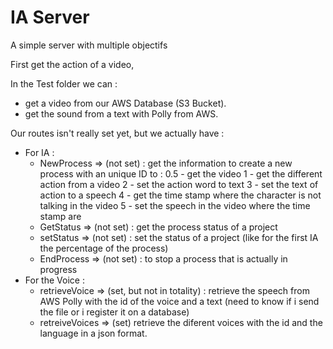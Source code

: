 # IA Server

A simple server with multiple objectifs

First get the action of a video,

In the Test folder we can :

- get a video from our AWS Database (S3 Bucket).
- get the sound from a text with Polly from AWS.

Our routes isn't really set yet, but we actually have :

- For IA :
  - NewProcess => (not set) : get the information to create a new process with an unique ID to : 0.5 - get the video 1 - get the different action from a video 2 - set the action word to text 3 - set the text of action to a speech 4 - get the time stamp where the character is not talking in the video 5 - set the speech in the video where the time stamp are
  - GetStatus => (not set) : get the process status of a project
  - setStatus => (not set) : set the status of a project (like for the first IA the percentage of the process)
  - EndProcess => (not set) : to stop a process that is actually in progress
- For the Voice :
  - retrieveVoice => (set, but not in totality) : retrieve the speech from AWS Polly with the id of the voice and a text (need to know if i send the file or i register it on a database)
  - retreiveVoices => (set) retrieve the diferent voices with the id and the language in a json format.
